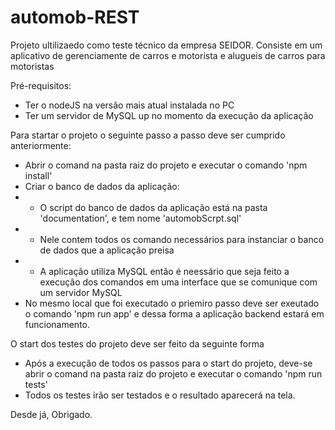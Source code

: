 # automob-REST

Projeto ultilizaedo como teste técnico da empresa SEIDOR.
Consiste em um aplicativo de gerenciamente de carros e motorista e alugueis de carros para motoristas

Pré-requisitos:
- Ter o nodeJS na versão mais atual instalada no PC
- Ter um servidor de MySQL up no momento da execução da aplicação

Para startar o projeto o seguinte passo a passo deve ser cumprido anteriormente:

- Abrir o comand na pasta raiz do projeto e executar o comando 'npm install'
- Criar o banco de dados da aplicação:
- - O script do banco de dados da aplicação está na pasta 'documentation', e tem nome 'automobScrpt.sql'
- - Nele contem todos os comando necessários para instanciar o banco de dados que a aplicação preisa
- - A aplicação utiliza MySQL então é neessário que seja feito a execução dos comandos em uma interface que se comunique com um servidor MySQL
- No mesmo local que foi executado o priemiro passo deve ser exeutado o comando 'npm run app' e dessa forma a aplicação backend estará em funcionamento.

O start dos testes do projeto deve ser feito da seguinte forma

- Após a execução de todos os passos para o start do projeto, deve-se abrir o comand na pasta raiz do projeto e executar o comando 'npm run tests'
- Todos os testes irão ser testados e o resultado aparecerá na tela.


Desde já, Obrigado.
